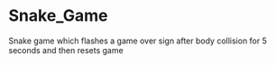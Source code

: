 # Snake_Game
Snake game which flashes a game over sign after body collision for 5 seconds and then resets game
